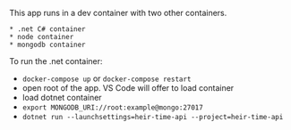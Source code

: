 This app runs in a dev container with two other containers.

    * .net C# container
    * node container
    * mongodb container

To run the .net container:
* `docker-compose up` or `docker-compose restart`
* open root of the app.  VS Code will offer to load container
* load dotnet container
* `export MONGODB_URI://root:example@mongo:27017`
* `dotnet run --launchsettings=heir-time-api --project=heir-time-api`